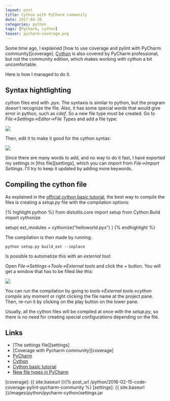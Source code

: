 ```yaml
---
layout: post
title: Cython with PyCharm community
date: 2017-04-20
categories: python
tags: [PyCharm, cython]
teaser: pycharm-coverage.png
---
```


Some time ago, I explained [how to use coverage and pylint with PyCharm community][coverage]. [Cython][cython] is also covered by PyCharm professional, but not the community edition, which makes working with cython a bit uncomfortable.

Here is how I managed to do it.

## Syntax hightlighting

cython files end with _.pyx_. The syntaxis is similar to python, but the program doesn't recognize the file. Also, it has some special words that would give error in python, such as _cdef_. So a new file type must be created. Go to _File->Settings->Editor->File Types_ and add a file type:

<img src="{{ site.baseurl }}/images/python/pycharm-cython/pyx.png"/>

Then, edit it to make it good for the cython syntax:

<img src="{{ site.baseurl }}/images/python/pycharm-cython/cython.png"/>

Since there are many words to add, and no way to do it fast, I have exported my settings in [this file][settings], which you can import from _File->Import Settings_. I'll try to keep it updated by adding more keywords.

## Compiling the cython file

As explained in the [official cython basic tutorial][cythontutorial], the best way to compile the files is creating a _setup.py_ file with the compilation options:

{% highlight python %}
from distutils.core import setup
from Cython.Build import cythonize

setup(
ext_modules = cythonize("helloworld.pyx")
)
{% endhighlight %}

The compilation is then made by running:

    python setup.py build_ext --inplace

Is possible to automatize this with an _external tool_:

Open _File->Settings->Tools->External tools_ and click the _+_ button. You will get a window that has to be filled like this:

<img src="{{ site.baseurl }}/images/python/pycharm-cython/tool.png"/>

You can run the compilation by going to _tools->External tools->cython compile_ any moment or right clicking the file name at the project pane. Then, re-run it by clicking on the play button on the lower pane.

Usually, all the cython files will be compiled at once with the _setup.py_, so there is no need for creating special configurations depending on the file.

## Links

- [The settings file][settings]
- [Coverage with Pycharm community][coverage]
- [PyCharm][pycharm]
- [Cython][cython]
- [Cython basic tutorial][cythontutorial]
- [New file types in PyCharm][filetypes]

[cython]: http://cython.org/
[cythontutorial]: http://docs.cython.org/en/latest/src/tutorial/cython_tutorial.html
[pycharm]: https://www.jetbrains.com/pycharm/
[filetypes]: https://www.jetbrains.com/help/pycharm/2016.3/new-file-type.html

[coverage]: {{ site.baseurl }}{% post_url /python/2016-02-15-code-coverage-pylint-pycharm-community %}
[settings]: {{ site.baseurl }}/images/python/pycharm-cython/settings.jar

